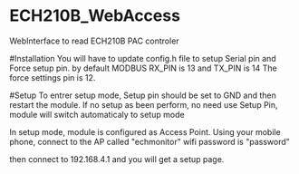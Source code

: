 # ECH210B_WebAccess
WebInterface to read ECH210B PAC controler

#Installation
You will have to update config.h file to setup Serial pin and Force setup pin.
by default 
  MODBUS RX_PIN is 13 and TX_PIN is 14
  The force settings pin is 12.

#Setup
To entrer setup mode, Setup pin should be set to GND and then restart the module.
If no setup as been perform, no need use Setup Pin, module will switch automaticaly to setup mode

In setup mode, module is configured as Access Point.
Using your mobile phone, connect to the AP called "echmonitor" wifi password is "password"

then connect to 192.168.4.1 and you will get a setup page.

